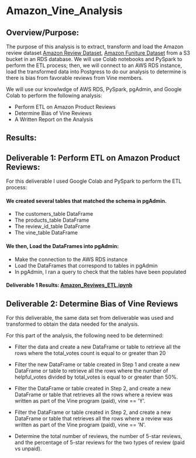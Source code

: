 # Amazon_Vine_Analysis

## Overview/Purpose:
The purpose of this analysis is to extract, transform and load the Amazon review dataset
[Amazon Review Dataset](https://s3.amazonaws.com/amazon-reviews-pds/tsv/index.txt),
[Amazon Funiture Dataset](https://s3.amazonaws.com/amazon-reviews-pds/tsv/amazon_reviews_us_Furniture_v1_00.tsv.gz)
from a S3 bucket in an RDS database.
We will use Colab notebooks and PySpark to perform the ETL process; then, we will connect to an AWS RDS instance, load the transformed data into Postgress  to do our analysis to determine is there is bias from favorable reviews from Vine members. 

We will use our knowlwdge of AWS RDS, PySpark, pgAdmin, and Google Colab to perform the following analysis:
* Perform ETL on Amazon Product Reviews
* Determine Bias of Vine Reviews
* A Written Report on the Analysis

## Results:
## Deliverable 1: Perform ETL on Amazon Product Reviews:
For this deliverable I used Google Colab and PySpark to perform the ETL process:

#### We created several tables that matched the schema in pgAdmin.
* The customers_table DataFrame
* The products_table DataFrame
* The review_id_table DataFrame
* The vine_table DataFrame

#### We then, Load the DataFrames into pgAdmin:
* Make the connection to the AWS RDS instance
* Load the DataFrames that correspond to tables in pgAdmin
* In pgAdmin, I ran a query to check that the tables have been populated

#### Deliverable 1 Results: [Amazon_Reviwes_ETL.ipynb](https://github.com/LucyPill/Amazon_Vine_Analysis/blob/main/Amazon_Reviwes_ETL.ipynb) 

## Deliverable 2: Determine Bias of Vine Reviews
For this deliverable, the same data set from deliverable was used and transformed to obtain the data needed for the analysis.

For this part of the analysis, the following need to be determined:
* Filter the data and create a new DataFrame or table to retrieve all the rows where the total_votes count is equal to or greater than 20

* Filter the new DataFrame or table created in Step 1 and create a new DataFrame or table to retrieve all the rows where the number of helpful_votes divided by total_votes is equal to or greater than 50%.

* Filter the DataFrame or table created in Step 2, and create a new DataFrame or table that retrieves all the rows where a review was written as part of the Vine program (paid), vine == 'Y'.

* Filter the DataFrame or table created in Step 2, and create a new DataFrame or table that retrieves all the rows where a review was written as part of the Vine program (paid), vine == 'N'.

* Determine the total number of reviews, the number of 5-star reviews, and the percentage of 5-star reviews for the two types of review (paid vs unpaid).
